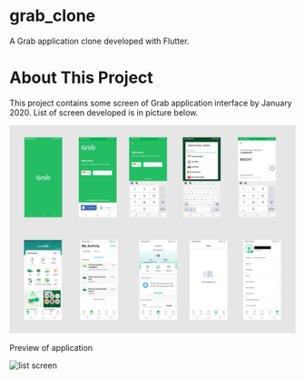 # grab_clone

A Grab application clone developed with Flutter.

# About This Project

This project contains some screen of Grab application interface by January 2020. List of screen developed is in picture below.

![list screen](./screenshoot/rect888.png)

Preview of application

![list screen](./screenshoot/show.gif)

